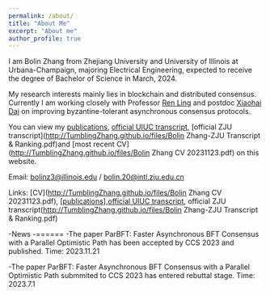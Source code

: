 ```yaml
---
permalink: /about/
title: "About Me"
excerpt: "About me"
author_profile: true
---
```


I am Bolin Zhang from Zhejiang University and University of Illinois at Urbana-Champaign, majoring Electrical Engineering, expected to receive the degree of Bachelor of Science in March, 2024. 

My research interests mainly lies in blockchain and distributed consensus. Currently I am working closely with Professor [Ren Ling](https://cs.illinois.edu/about/people/faculty/renling) and postdoc [Xiaohai Dai](https://scholar.google.com/citations?user=FU4tiesAAAAJ&hl=en&oi=ao) on improving byzantine-tolerant asynchronous consensus protocols.

You can view my [publications](https://tumblingzhang.github.io/pubs/), [official UIUC transcript](http://TumblingZhang.github.io/files/Transcript.pdf), [official ZJU transcript](http://TumblingZhang.github.io/files/Bolin Zhang-ZJU Transcript & Ranking.pdf)and [most recent CV](http://TumblingZhang.github.io/files/Bolin Zhang CV 20231123.pdf) on this website.

Email: bolinz3@illinois.edu / bolin.20@intl.zju.edu.cn

Links: [CV](http://TumblingZhang.github.io/files/Bolin Zhang CV 20231123.pdf), \[[publications](https://tumblingzhang.github.io/pubs/)\],[official UIUC transcript](http://TumblingZhang.github.io/files/Transcript.pdf), official ZJU transcript(http://TumblingZhang.github.io/files/Bolin Zhang-ZJU Transcript & Ranking.pdf)

-News
-======
-The paper ParBFT: Faster Asynchronous BFT Consensus with a Parallel Optimistic Path has been accepted by CCS 2023 and published. Time: 2023.11.21

-The paper ParBFT: Faster Asynchronous BFT Consensus with a Parallel Optimistic Path submmited to CCS 2023 has entered rebuttal stage. Time: 2023.7.1





